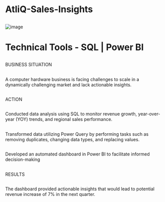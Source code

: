 # AtliQ-Sales-Insights
##
![image](https://github.com/user-attachments/assets/3c11d003-a0ff-42e8-acc4-9956778cd0ec)
##
# Technical Tools - SQL | Power BI
##
BUSINESS SITUATION
##
A computer hardware business is facing challenges to scale in a dynamically challenging market and lack actionable insights.
##
ACTION
##
Conducted data analysis using SQL to monitor revenue growth, year-over-year (YOY) trends, and regional sales performance.
##
Transformed data utilizing Power Query by performing tasks such as removing duplicates, changing data types, and replacing values.
##
Developed an automated dashboard in Power BI to facilitate informed decision-making
##
RESULTS
##
The dashboard provided actionable insights that would lead to potential revenue increase of 7% in the next quarter.


